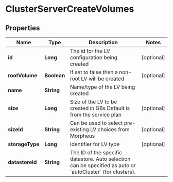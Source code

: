 

# ClusterServerCreateVolumes

## Properties

Name | Type | Description | Notes
------------ | ------------- | ------------- | -------------
**id** | **Long** | The id for the LV configuration being created |  [optional]
**rootVolume** | **Boolean** | If set to false then a non-root LV will be created |  [optional]
**name** | **String** | Name/type of the LV being created | 
**size** | **Long** | Size of the LV to be created in GBs  Default is from the service plan  |  [optional]
**sizeId** | **String** | Can be used to select pre-existing LV choices from Morpheus |  [optional]
**storageType** | **Long** | Identifier for LV type |  [optional]
**datastoreId** | **String** | The ID of the specific datastore. Auto selection can be specified as auto or &#x60;autoCluster&#x60; (for clusters). | 



